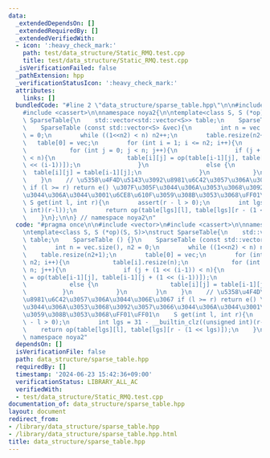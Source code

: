 ```yaml
---
data:
  _extendedDependsOn: []
  _extendedRequiredBy: []
  _extendedVerifiedWith:
  - icon: ':heavy_check_mark:'
    path: test/data_structure/Static_RMQ.test.cpp
    title: test/data_structure/Static_RMQ.test.cpp
  _isVerificationFailed: false
  _pathExtension: hpp
  _verificationStatusIcon: ':heavy_check_mark:'
  attributes:
    links: []
  bundledCode: "#line 2 \"data_structure/sparse_table.hpp\"\n\n#include <vector>\n\
    #include <cassert>\n\nnamespace noya2{\n\ntemplate<class S, S (*op)(S, S)>\nstruct\
    \ SparseTable{\n    std::vector<std::vector<S>> table;\n    SparseTable () {}\n\
    \    SparseTable (const std::vector<S> &vec){\n        int n = vec.size(), n2\
    \ = 0;\n        while ((1<<n2) < n) n2++;\n        table.resize(n2+1);\n     \
    \   table[0] = vec;\n        for (int i = 1; i <= n2; i++){\n            table[i].resize(n);\n\
    \            for (int j = 0; j < n; j++){\n                if (j + (1 << (i-1))\
    \ < n){\n                    table[i][j] = op(table[i-1][j], table[i-1][j + (1\
    \ << (i-1))]);\n                }\n                else {\n                  \
    \  table[i][j] = table[i-1][j];\n                }\n            }\n        }\n\
    \    }\n    // \u5358\u4F4D\u5143\u3092\u8981\u6C42\u3057\u306A\u3044\u306E\u3067\
    \ if (l >= r) return e() \u307F\u305F\u3044\u306A\u3053\u3068\u3092\u3057\u3066\
    \u3044\u306A\u3044\u3001\u6CE8\u610F\u3059\u308B\u3053\u3068\uFF01\uFF01\n   \
    \ S get(int l, int r){\n        assert(r - l > 0);\n        int lgs = 31 - __builtin_clz((unsigned\
    \ int)(r-l));\n        return op(table[lgs][l], table[lgs][r - (1 << lgs)]);\n\
    \    }\n};\n\n} // namespace noya2\n"
  code: "#pragma once\n\n#include <vector>\n#include <cassert>\n\nnamespace noya2{\n\
    \ntemplate<class S, S (*op)(S, S)>\nstruct SparseTable{\n    std::vector<std::vector<S>>\
    \ table;\n    SparseTable () {}\n    SparseTable (const std::vector<S> &vec){\n\
    \        int n = vec.size(), n2 = 0;\n        while ((1<<n2) < n) n2++;\n    \
    \    table.resize(n2+1);\n        table[0] = vec;\n        for (int i = 1; i <=\
    \ n2; i++){\n            table[i].resize(n);\n            for (int j = 0; j <\
    \ n; j++){\n                if (j + (1 << (i-1)) < n){\n                    table[i][j]\
    \ = op(table[i-1][j], table[i-1][j + (1 << (i-1))]);\n                }\n    \
    \            else {\n                    table[i][j] = table[i-1][j];\n      \
    \          }\n            }\n        }\n    }\n    // \u5358\u4F4D\u5143\u3092\
    \u8981\u6C42\u3057\u306A\u3044\u306E\u3067 if (l >= r) return e() \u307F\u305F\
    \u3044\u306A\u3053\u3068\u3092\u3057\u3066\u3044\u306A\u3044\u3001\u6CE8\u610F\
    \u3059\u308B\u3053\u3068\uFF01\uFF01\n    S get(int l, int r){\n        assert(r\
    \ - l > 0);\n        int lgs = 31 - __builtin_clz((unsigned int)(r-l));\n    \
    \    return op(table[lgs][l], table[lgs][r - (1 << lgs)]);\n    }\n};\n\n} //\
    \ namespace noya2"
  dependsOn: []
  isVerificationFile: false
  path: data_structure/sparse_table.hpp
  requiredBy: []
  timestamp: '2024-06-23 15:42:36+09:00'
  verificationStatus: LIBRARY_ALL_AC
  verifiedWith:
  - test/data_structure/Static_RMQ.test.cpp
documentation_of: data_structure/sparse_table.hpp
layout: document
redirect_from:
- /library/data_structure/sparse_table.hpp
- /library/data_structure/sparse_table.hpp.html
title: data_structure/sparse_table.hpp
---
```

